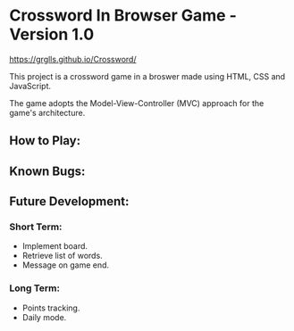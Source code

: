 # Crossword In Browser Game - Version 1.0
https://grglls.github.io/Crossword/

This project is a crossword game in a broswer made using HTML, CSS and JavaScript.

The game adopts the Model-View-Controller (MVC) approach for the game's architecture.

## How to Play:


## Known Bugs:
<!-- No known bugs. -->

## Future Development:
### Short Term:
* Implement board.
* Retrieve list of words.
* Message on game end.

### Long Term:
* Points tracking.
* Daily mode.